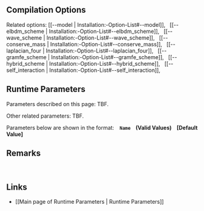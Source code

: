 
## Compilation Options

Related options:
[[--model | Installation:-Option-List#--model]], &nbsp;
[[--elbdm_scheme | Installation:-Option-List#--elbdm_scheme]], &nbsp;
[[--wave_scheme | Installation:-Option-List#--wave_scheme]], &nbsp;
[[--conserve_mass | Installation:-Option-List#--conserve_mass]], &nbsp;
[[--laplacian_four | Installation:-Option-List#--laplacian_four]], &nbsp;
[[--gramfe_scheme | Installation:-Option-List#--gramfe_scheme]], &nbsp;
[[--hybrid_scheme | Installation:-Option-List#--hybrid_scheme]], &nbsp;
[[--self_interaction | Installation:-Option-List#--self_interaction]], &nbsp;


## Runtime Parameters

Parameters described on this page:
TBF.

Other related parameters:
TBF.

Parameters below are shown in the format: &ensp; **`Name` &ensp; (Valid Values) &ensp; [Default Value]**


## Remarks


<br>

## Links
* [[Main page of Runtime Parameters | Runtime Parameters]]
